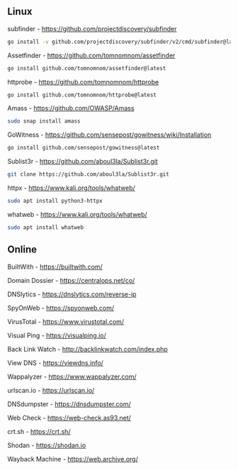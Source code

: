 ## Linux

subfinder - https://github.com/projectdiscovery/subfinder
```bash
go install -v github.com/projectdiscovery/subfinder/v2/cmd/subfinder@latest
```

Assetfinder - https://github.com/tomnomnom/assetfinder
```bash
go install github.com/tomnomnom/assetfinder@latest
```

httprobe - https://github.com/tomnomnom/httprobe
```bash
go install github.com/tomnomnom/httprobe@latest
```

Amass - https://github.com/OWASP/Amass
```bash
sudo snap install amass
```

GoWitness - https://github.com/sensepost/gowitness/wiki/Installation
```bash
go install github.com/sensepost/gowitness@latest
```

Sublist3r - https://github.com/aboul3la/Sublist3r.git
```bash
git clone https://github.com/aboul3la/Sublist3r.git
```

httpx - https://www.kali.org/tools/whatweb/
```bash
sudo apt install python3-httpx
```

whatweb - https://www.kali.org/tools/whatweb/
```bash
sudo apt install whatweb
```

## Online

BuiltWith - https://builtwith.com/

Domain Dossier - https://centralops.net/co/

DNSlytics - https://dnslytics.com/reverse-ip

SpyOnWeb - https://spyonweb.com/

VirusTotal - https://www.virustotal.com/

Visual Ping - https://visualping.io/

Back Link Watch - http://backlinkwatch.com/index.php

View DNS - https://viewdns.info/

Wappalyzer - https://www.wappalyzer.com/

urlscan.io - https://urlscan.io/

DNSdumpster - https://dnsdumpster.com/

Web Check - https://web-check.as93.net/

crt.sh - https://crt.sh/

Shodan - https://shodan.io

Wayback Machine - https://web.archive.org/